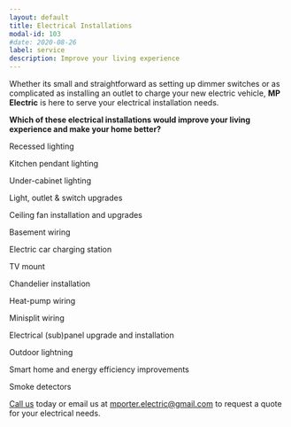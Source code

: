 ```yaml
---
layout: default
title: Electrical Installations
modal-id: 103
#date: 2020-08-26
label: service
description: Improve your living experience
---
```


Whether its small and straightforward as setting up dimmer switches or as complicated as installing an outlet to charge your new electric vehicle, **MP Electric** is here to serve your electrical installation needs.

__Which of these electrical installations would improve your living experience and make your home better?__

Recessed lighting

Kitchen pendant lighting

Under-cabinet lighting

Light, outlet & switch upgrades

Ceiling fan installation and upgrades

Basement wiring

Electric car charging station

TV mount

Chandelier installation

Heat-pump wiring

Minisplit wiring

Electrical (sub)panel upgrade and installation

Outdoor lightning

Smart home and energy efficiency improvements

Smoke detectors

[Call us](tel:+14046677970) today or email us at mporter.electric@gmail.com to request a quote for your electrical needs.
